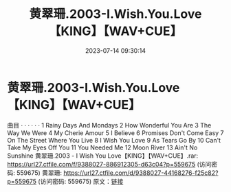 ﻿---
title: 黄翠珊.2003-I.Wish.You.Love【KING】【WAV+CUE】
date: 2023-07-14 09:30:14
categories: WAV车载音乐、镜像
tags: 华语中文
---
# 黄翠珊.2003-I.Wish.You.Love【KING】【WAV+CUE】

曲目 · · · · · ·
1 Rainy Days And Mondays
2 How Wonderful You Are
3 The Way We Were
4 My Cherie Amour
5 I Believe
6 Promises Don't Come Easy
7 On The Street Where You Live
8 I Wish You Love
9 As Tears Go By
10 Can't Take My Eyes Off You
11 You Needed Me
12 Moon River
13 Ain't No Sunshine
黄翠珊.2003 - I Wish You Love【KING】【WAV+CUE】.rar: https://url27.ctfile.com/f/9388027-886912305-d63c04?p=559675
(访问密码: 559675)
黄翠珊: https://url27.ctfile.com/d/9388027-44168276-f25c82?p=559675
(访问密码: 559675)
原文：[链接](https://blog.sina.com.cn/s/blog_1647c7e76010312pd.html)